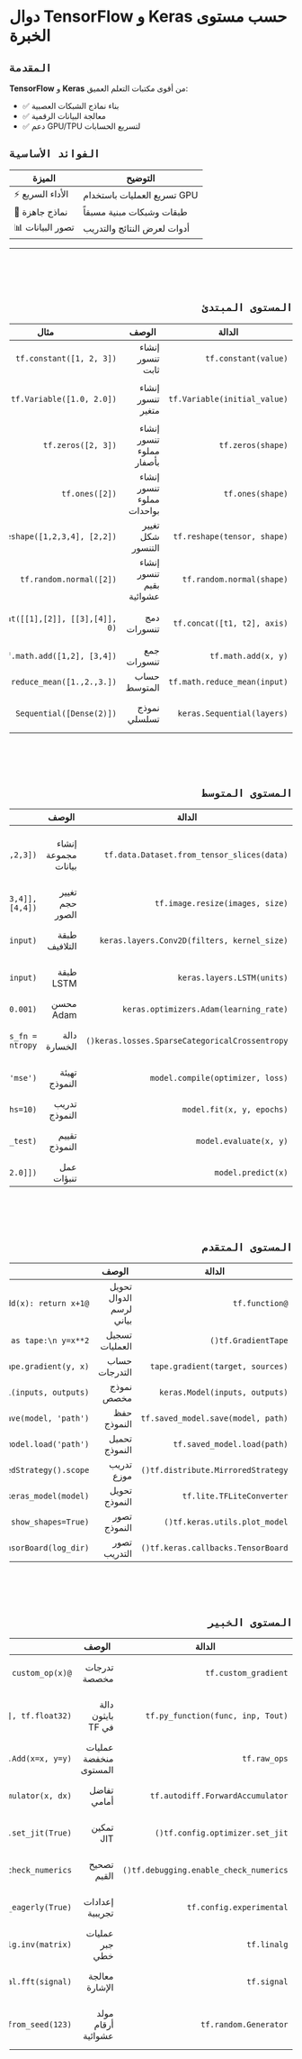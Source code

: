 # دوال TensorFlow و Keras حسب مستوى الخبرة

## `المقدمة`
**TensorFlow** و **Keras** من أقوى مكتبات التعلم العميق:

- ✅ بناء نماذج الشبكات العصبية
- ✅ معالجة البيانات الرقمية
- ✅ دعم GPU/TPU لتسريع الحسابات

## `الفوائد الأساسية`

| الميزة | التوضيح |
|--------|---------|
| ⚡ الأداء السريع | تسريع العمليات باستخدام GPU |
| 🧠 نماذج جاهزة | طبقات وشبكات مبنية مسبقاً |
| 📊 تصور البيانات | أدوات لعرض النتائج والتدريب |

---
<div dir="rtl">
<br><br><br>

## `المستوى المبتدئ`

| الدالة | الوصف | مثال | النتيجة |
|--------|-------|------|---------|
| `tf.constant(value)` | إنشاء تنسور ثابت | `tf.constant([1, 2, 3])` | `[1 2 3]` |
| `tf.Variable(initial_value)` | إنشاء تنسور متغير | `tf.Variable([1.0, 2.0])` | `[1.0, 2.0]` (قابل للتعديل) |
| `tf.zeros(shape)` | إنشاء تنسور مملوء بأصفار | `tf.zeros([2, 3])` | `[[0. 0. 0.], [0. 0. 0.]]` |
| `tf.ones(shape)` | إنشاء تنسور مملوء بواحدات | `tf.ones([2])` | `[1. 1.]` |
| `tf.reshape(tensor, shape)` | تغيير شكل التنسور | `tf.reshape([1,2,3,4], [2,2])` | `[[1 2], [3 4]]` |
| `tf.random.normal(shape)` | إنشاء تنسور بقيم عشوائية | `tf.random.normal([2])` | `[0.12, -0.45]` (قيم عشوائية) |
| `tf.concat([t1, t2], axis)` | دمج تنسورات | `tf.concat([[1],[2]], [[3],[4]], 0)` | `[[1], [2], [3], [4]]` |
| `tf.math.add(x, y)` | جمع تنسورات | `tf.math.add([1,2], [3,4])` | `[4 6]` |
| `tf.math.reduce_mean(input)` | حساب المتوسط | `tf.math.reduce_mean([1.,2.,3.])` | `2.0` |
| `keras.Sequential(layers)` | نموذج تسلسلي | `Sequential([Dense(2)])` | نموذج به طبقة واحدة |


<br><br><br>

## `المستوى المتوسط`

| الدالة | الوصف | مثال | النتيجة |
|--------|-------|------|---------|
| `tf.data.Dataset.from_tensor_slices(data)` | إنشاء مجموعة بيانات | `Dataset.from_tensor_slices([1,2,3])` | كائن Dataset يحتوي على البيانات |
| `tf.image.resize(images, size)` | تغيير حجم الصور | `tf.image.resize([[1,2],[3,4]], [4,4])` | مصفوفة 4x4 |
| `keras.layers.Conv2D(filters, kernel_size)` | طبقة التلافيف | `Conv2D(32, 3)(input)` | تنسور بمعالم تلافيفية |
| `keras.layers.LSTM(units)` | طبقة LSTM | `LSTM(64)(input)` | تنسور بمعالم LSTM |
| `keras.optimizers.Adam(learning_rate)` | محسن Adam | `optimizers.Adam(0.001)` | كائن المحسن |
| `keras.losses.SparseCategoricalCrossentropy()` | دالة الخسارة | `loss_fn = SparseCategoricalCrossentropy()` | دالة خسارة جاهزة |
| `model.compile(optimizer, loss)` | تهيئة النموذج | `model.compile('adam', 'mse')` | نموذج جاهز للتدريب |
| `model.fit(x, y, epochs)` | تدريب النموذج | `fit(x_train, y_train, epochs=10)` | تاريخ التدريب |
| `model.evaluate(x, y)` | تقييم النموذج | `evaluate(x_test, y_test)` | قيمة الخسارة والدقة |
| `model.predict(x)` | عمل تنبؤات | `predict([[1.0, 2.0]])` | مصفوفة التنبؤات |

<br><br><br>

## `المستوى المتقدم`

| الدالة | الوصف | مثال | النتيجة |
|--------|-------|------|---------|
| `@tf.function` | تحويل الدوال لرسم بياني | `@tf.function\ndef add(x): return x+1` | دالة محسنة للأداء |
| `tf.GradientTape()` | تسجيل العمليات | `with GradientTape() as tape:\n y=x**2` | كائن لحساب التدرجات |
| `tape.gradient(target, sources)` | حساب التدرجات | `tape.gradient(y, x)` | تدرج y بالنسبة لـ x |
| `keras.Model(inputs, outputs)` | نموذج مخصص | `Model(inputs, outputs)` | نموذج قابل للتدريب |
| `tf.saved_model.save(model, path)` | حفظ النموذج | `saved_model.save(model, 'path')` | نموذج محفوظ |
| `tf.saved_model.load(path)` | تحميل النموذج | `tf.saved_model.load('path')` | نموذج محمل |
| `tf.distribute.MirroredStrategy()` | تدريب موزع | `with MirroredStrategy().scope():` | سياق التدريب الموزع |
| `tf.lite.TFLiteConverter` | تحويل النموذج | `TFLiteConverter.from_keras_model(model)` | محول للنموذج الخفيف |
| `tf.keras.utils.plot_model()` | تصور النموذج | `plot_model(model, show_shapes=True)` | رسم بياني للنموذج |
| `tf.keras.callbacks.TensorBoard()` | تصور التدريب | `callbacks.TensorBoard(log_dir)` | كائن TensorBoard |

<br><br><br>

## `المستوى الخبير`

| الدالة | الوصف | مثال | النتيجة |
|--------|-------|------|---------|
| `tf.custom_gradient` | تدرجات مخصصة | `@tf.custom_gradient\ndef custom_op(x):` | عملية ذات تدرج مخصص |
| `tf.py_function(func, inp, Tout)` | دالة بايثون في TF | `tf.py_function(func, [x], tf.float32)` | دالة بايثون في الرسم البياني |
| `tf.raw_ops` | عمليات منخفضة المستوى | `tf.raw_ops.Add(x=x, y=y)` | عملية إضافة مباشرة |
| `tf.autodiff.ForwardAccumulator` | تفاضل أمامي | `acc = ForwardAccumulator(x, dx)` | حساب التفاضل الأمامي |
| `tf.config.optimizer.set_jit()` | تمكين JIT | `tf.config.optimizer.set_jit(True)` | تمكين التحويل البرمجي |
| `tf.debugging.enable_check_numerics()` | تصحيح القيم | `tf.debugging.enable_check_numerics()` | كشف القيم غير العددية |
| `tf.config.experimental` | إعدادات تجريبية | `tf.config.experimental_run_functions_eagerly(True)` | تشغيل الدوال فوراً |
| `tf.linalg` | عمليات جبر خطي | `tf.linalg.inv(matrix)` | معكوس المصفوفة |
| `tf.signal` | معالجة الإشارة | `tf.signal.fft(signal)` | تحويل فورييه السريع |
| `tf.random.Generator` | مولد أرقام عشوائية | `gen = tf.random.Generator.from_seed(123)` | مولد عشوائي مسيطر عليه |

</div>
